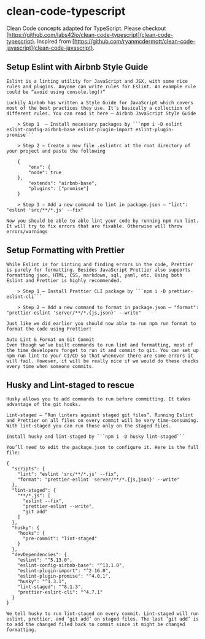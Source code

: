 # clean-code-typescript
 Clean Code concepts adapted for TypeScript.
 Please checkout [https://github.com/labs42io/clean-code-typescript](clean-code-typescript).
 Inspired from [https://github.com/ryanmcdermott/clean-code-javascript](clean-code-javascript).

## Setup Eslint with Airbnb Style Guide
    Eslint is a linting utility for JavaScript and JSX, with some nice rules and plugins. Anyone can write rules for Eslint. An example rule could be “avoid using console.log()“

    Luckily Airbnb has written a Style Guide for JavaScript which covers most of the best practices they use. It’s basically a collection of different rules. You can read it here – Airbnb JavaScript Style Guide

        > Step 1  – Install necessary packages by ```npm i -D eslint eslint-config-airbnb-base eslint-plugin-import eslint-plugin-promise```

        > Step 2 – Create a new file .eslintrc at the root directory of your project and paste the following
```
    {
        "env": {
        "node": true
    },
        "extends": "airbnb-base",
        "plugins": ["promise"]
    }
```

        > Step 3 – Add a new command to lint in package.json – "lint": "eslint 'src/**/*.js' --fix"

    Now you should be able to able lint your code by running npm run lint. It will try to fix errors that are fixable. Otherwise will throw errors/warnings

## Setup Formatting with Prettier
    While Eslint is for Linting and finding errors in the code, Prettier is purely for formatting. Besides JavaScript Prettier also supports formatting json, HTML, CSS, markdown, sql, yaml, etc. Using both Eslint and Prettier is highly recommended.

        > Step 1 – Install Prettier CLI package by ```npm i -D prettier-eslint-cli```

        > Step 2 – Add a new command to format in package.json – "format": "prettier-eslint 'server/**/*.{js,json}' --write"

    Just like we did earlier you should now able to run npm run format to format the code using Prettier!

    Auto Lint & Format on Git Commit
    Even though we’ve built commands to run lint and formatting, most of the time developers forget to run it and commit to git. You can set up npm run lint to your CI/CD so that whenever there are some errors it will fail. However, it will be really nice if we would do these checks every time when someone commits.

## Husky and Lint-staged to rescue
    Husky allows you to add commands to run before committing. It takes advantage of the git hooks.

    Lint-staged – “Run linters against staged git files”. Running Eslint and Prettier on all files on every commit will be very time-consuming. With lint-staged you can run those only on the staged files.

    Install husky and lint-staged by ```npm i -D husky lint-staged```

    You’ll need to edit the package.json to configure it. Here is the full file:
```
{
  "scripts": {
    "lint": "eslint 'src/**/*.js' --fix",
    "format": "prettier-eslint 'server/**/*.{js,json}' --write"
  },
  "lint-staged": {
    "**/*.js": [
      "eslint --fix",
      "prettier-eslint --write",
      "git add"
    ]
  },
  "husky": {
    "hooks": {
      "pre-commit": "lint-staged"
    }
  },
  "devDependencies": {
    "eslint": "^5.13.0",
    "eslint-config-airbnb-base": "^13.1.0",
    "eslint-plugin-import": "^2.16.0",
    "eslint-plugin-promise": "^4.0.1",
    "husky": "^1.3.1",
    "lint-staged": "^8.1.3",
    "prettier-eslint-cli": "^4.7.1"
  }
}
```

    We tell husky to run lint-staged on every commit. Lint-staged will run eslint, prettier, and ‘git add’ on staged files. The last ‘git add’ is to add the changed filed back to commit since it might be changed formatting.
